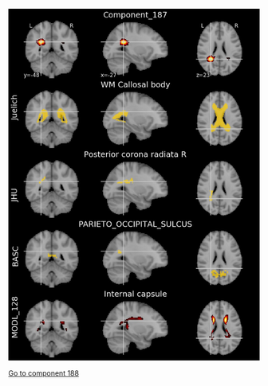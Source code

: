 


![187](preliminary/187.jpg "Component 187")

[Go to component 188](https://parietal-inria.github.io/MODL_atlas/1024/188 "Component 188")